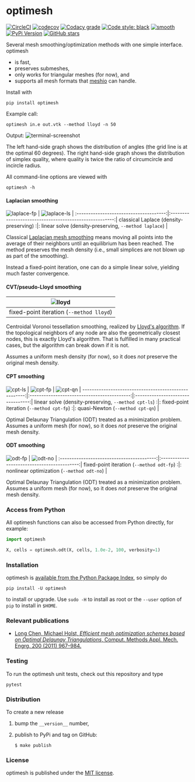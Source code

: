 # optimesh

[![CircleCI](https://img.shields.io/circleci/project/github/nschloe/optimesh/master.svg)](https://circleci.com/gh/nschloe/optimesh)
[![codecov](https://img.shields.io/codecov/c/github/nschloe/optimesh.svg)](https://codecov.io/gh/nschloe/optimesh)
[![Codacy grade](https://img.shields.io/codacy/grade/97175bbf62854fcfbfc1f5812ce840f7.svg)](https://app.codacy.com/app/nschloe/optimesh/dashboard)
[![Code style: black](https://img.shields.io/badge/code%20style-black-000000.svg)](https://github.com/ambv/black)
[![smooth](https://img.shields.io/badge/smooth-operator-8209ba.svg)](https://youtu.be/4TYv2PhG89A)
[![PyPi Version](https://img.shields.io/pypi/v/optimesh.svg)](https://pypi.org/project/optimesh)
[![GitHub stars](https://img.shields.io/github/stars/nschloe/optimesh.svg?logo=github&label=Stars)](https://github.com/nschloe/optimesh)

Several mesh smoothing/optimization methods with one simple interface. optimesh

 * is fast,
 * preserves submeshes,
 * only works for triangular meshes (for now), and
 * supports all mesh formats that [meshio](https://github.com/nschloe/meshio) can
   handle.

Install with
```
pip install optimesh
```
Example call:
```
optimesh in.e out.vtk --method lloyd -n 50
```
Output:
![terminal-screenshot](https://nschloe.github.io/optimesh/term-screenshot.png)

The left hand-side graph shows the distribution of angles (the grid line is at the
optimal 60 degrees). The right hand-side graph shows the distribution of simplex
quality, where quality is twice the ratio of circumcircle and incircle radius.

All command-line options are viewed with
```
optimesh -h
```

#### Laplacian smoothing

![laplace-fp](https://nschloe.github.io/optimesh/laplace-fp.png) |
![laplace-ls](https://nschloe.github.io/optimesh/laplace-ls.png) |
:--------------------------------------:|:------------------------------------------------------:|
classical Laplace (density-preserving) :|: linear solve (density-preserving, `--method laplace`) |

Classical [Laplacian mesh smoothing](https://en.wikipedia.org/wiki/Laplacian_smoothing)
means moving all points into the average of their neighbors until an equilibrium has
been reached. The method preserves the mesh density (i.e., small simplices
are not blown up as part of the smoothing).

Instead a fixed-point iteration, one can do a simple linear solve, yielding much faster
convergence.


#### CVT/pseudo-Lloyd smoothing

![lloyd](https://nschloe.github.io/optimesh/lloyd.png) |
:---------------------------------------:|
fixed-point iteration (`--method lloyd`) |

Centroidal Voronoi tessellation smoothing, realized by [Lloyd's
algorithm](https://en.wikipedia.org/wiki/Lloyd%27s_algorithm).
If the topological neighbors of any node are also the geometrically closest
nodes, this is exactly Lloyd's algorithm. That is fulfilled in many practical cases, but
the algorithm can break down if it is not.

Assumes a uniform mesh density (for now), so it does _not_ preserve the original mesh
density.


#### CPT smoothing

![cpt-ls](https://nschloe.github.io/optimesh/cpt-ls.png) |
![cpt-fp](https://nschloe.github.io/optimesh/cpt-fp.png) |
![cpt-qn](https://nschloe.github.io/optimesh/cpt-qn.png) |
-----------------------------------------------------:|:-------------------------------------------:|:---------------------------------:|
linear solve (density-preserving, `--method cpt-ls`) :|: fixed-point iteration (`--method cpt-fp`) :|: quasi-Newton (`--method cpt-qn`) |

Optimal Delaunay Triangulation (ODT) treated as a minimization problem.
Assumes a uniform mesh (for now), so it does _not_ preserve the original mesh density.


#### ODT smoothing

![odt-fp](https://nschloe.github.io/optimesh/odt-fp.png) |
![odt-no](https://nschloe.github.io/optimesh/odt-no.png) |
:-----------------------------------------:|:-------------------------------------------:|
fixed-point iteration (`--method odt-fp`) :|: nonlinear optimization (`--method odt-no`) |

Optimal Delaunay Triangulation (ODT) treated as a minimization problem.
Assumes a uniform mesh (for now), so it does _not_ preserve the original mesh density.


### Access from Python

All optimesh functions can also be accessed from Python directly, for example:
```python
import optimesh

X, cells = optimesh.odt(X, cells, 1.0e-2, 100, verbosity=1)
```

### Installation

optimesh is [available from the Python Package
Index](https://pypi.org/project/optimesh/), so simply do
```
pip install -U optimesh
```
to install or upgrade. Use `sudo -H` to install as root or the `--user` option
of `pip` to install in `$HOME`.

### Relevant publications

 * [Long Chen, Michael Holst, _Efficient mesh optimization schemes based on Optimal Delaunay Triangulations_,
   Comput. Methods Appl. Mech. Engrg. 200 (2011) 967–984.](https://doi.org/10.1016/j.cma.2010.11.007)


### Testing

To run the optimesh unit tests, check out this repository and type
```
pytest
```

### Distribution
To create a new release

1. bump the `__version__` number,

2. publish to PyPi and tag on GitHub:
    ```
    $ make publish
    ```

### License

optimesh is published under the [MIT license](https://en.wikipedia.org/wiki/MIT_License).
